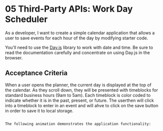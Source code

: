 # 05 Third-Party APIs: Work Day Scheduler

As a developer, I want to create a simple calendar application that allows a user to save events for each hour of the day by modifying starter code.

You'll need to use the [Day.js](https://day.js.org/en/) library to work with date and time. Be sure to read the documentation carefully and concentrate on using Day.js in the browser.

## Acceptance Criteria

When a user opens the planner, the current day is displayed at the top of the calendar. As they scroll down, they will be presented with timeblocks for standard business hours (9am to 5am).
Each timeblock is color coded to indicate whether it is in the past, present, or future. The userthen will click into a timeblock to enter in an event and will ahve to click on the save button in order to save it to local storage.
```

The following animation demonstrates the application functionality:

